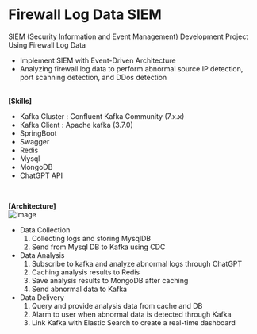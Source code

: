 # Firewall Log Data SIEM 
SIEM (Security Information and Event Management) Development Project Using Firewall Log Data </br>
- Implement SIEM with Event-Driven Architecture
- Analyzing firewall log data to perform abnormal source IP detection, port scanning detection, and DDos detection
</br></br>

**[Skills]**</br>
- Kafka Cluster : Confluent Kafka Community (7.x.x)</br>
- Kafka Client : Apache kafka (3.7.0)</br>
- SpringBoot</br>
- Swagger</br>
- Redis</br>
- Mysql</br>
- MongoDB</br>
- ChatGPT API</br>

</br>

**[Architecture]** 
</br>
![image](https://github.com/LimHyunJune/firewall-log-data-siem/assets/48524793/590a9fff-07bd-40fe-9e03-8579f8a56459)
<br>
- Data Collection </br>
  1. Collecting logs and storing MysqlDB</br>
  2. Send from Mysql DB to Kafka using CDC</br>
- Data Analysis </br>
  1. Subscribe to kafka and analyze abnormal logs through ChatGPT </br>
  2. Caching analysis results to Redis </br>
  3. Save analysis results to MongoDB after caching </br>
  4. Send abnormal data to Kafka </br>
- Data Delivery </br>
  1. Query and provide analysis data from cache and DB
  2. Alarm to user when abnormal data is detected through Kafka
  3. Link Kafka with Elastic Search to create a real-time dashboard
